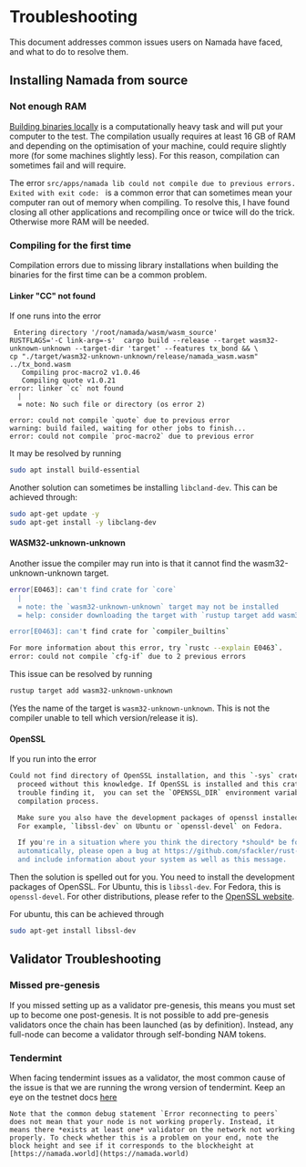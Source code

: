 # Troubleshooting

This document addresses common issues users on Namada have faced, and what to do to resolve them.

## Installing Namada from source


### Not enough RAM
[Building binaries locally](./user-guide/install/from-source.md) is a computationally heavy task and will put your computer to the test. The compilation usually requires at least 16 GB of RAM and depending on the optimisation of your machine, could require slightly more (for some machines slightly less). For this reason, compilation can sometimes fail and will require.

The error `src/apps/namada lib could not compile due to previous errors. Exited with exit code: ` is a common error that can sometimes mean your computer ran out of memory when compiling. To resolve this, I have found closing all other applications and recompiling once or twice will do the trick. Otherwise more RAM will be needed.

### Compiling for the first time
Compilation errors due to missing library installations when building the binaries for the first time can be a common problem. 


#### Linker "CC" not found
If one runs into the error

```
 Entering directory '/root/namada/wasm/wasm_source'
RUSTFLAGS='-C link-arg=-s'  cargo build --release --target wasm32-unknown-unknown --target-dir 'target' --features tx_bond && \
cp "./target/wasm32-unknown-unknown/release/namada_wasm.wasm" ../tx_bond.wasm
   Compiling proc-macro2 v1.0.46
   Compiling quote v1.0.21
error: linker `cc` not found
  |
  = note: No such file or directory (os error 2)

error: could not compile `quote` due to previous error
warning: build failed, waiting for other jobs to finish...
error: could not compile `proc-macro2` due to previous error
```

It may be resolved by running

```bash
sudo apt install build-essential
```

Another solution can sometimes be installing `libcland-dev`. This can be achieved through:

```bash
sudo apt-get update -y
sudo apt-get install -y libclang-dev
```


#### WASM32-unknown-unknown
Another issue the compiler may run into is that it cannot find the wasm32-unknown-unknown target.

```bash
error[E0463]: can't find crate for `core`
  |
  = note: the `wasm32-unknown-unknown` target may not be installed
  = help: consider downloading the target with `rustup target add wasm32-unknown-unknown`

error[E0463]: can't find crate for `compiler_builtins`

For more information about this error, try `rustc --explain E0463`.
error: could not compile `cfg-if` due to 2 previous errors
```

This issue can be resolved by running 

```bash
rustup target add wasm32-unknown-unknown
```
(Yes the name of the target is `wasm32-unknown-unknown`. This is not the compiler unable to tell which version/release it is).

#### OpenSSL

If you run into the error

```bash
Could not find directory of OpenSSL installation, and this `-sys` crate cannot
  proceed without this knowledge. If OpenSSL is installed and this crate had
  trouble finding it,  you can set the `OPENSSL_DIR` environment variable for the
  compilation process.

  Make sure you also have the development packages of openssl installed.
  For example, `libssl-dev` on Ubuntu or `openssl-devel` on Fedora.

  If you're in a situation where you think the directory *should* be found
  automatically, please open a bug at https://github.com/sfackler/rust-openssl
  and include information about your system as well as this message.
```

Then the solution is spelled out for you. You need to install the development packages of OpenSSL. For Ubuntu, this is `libssl-dev`. For Fedora, this is `openssl-devel`. For other distributions, please refer to the [OpenSSL website](https://www.openssl.org/).

For ubuntu, this can be achieved through

```bash
sudo apt-get install libssl-dev
```

## Validator Troubleshooting

### Missed pre-genesis

If you missed setting up as a validator pre-genesis, this means you must set up to become one post-genesis. It is not possible to add pre-genesis validators once the chain has been launched (as by definition). Instead, any full-node can become a validator through self-bonding NAM tokens.

### Tendermint

When facing tendermint issues as a validator, the most common cause of the issue is that we are running the wrong version of tendermint. Keep an eye on the testnet docs [here](./testnets/README.md)


```admonish note
Note that the common debug statement `Error reconnecting to peers` does not mean that your node is not working properly. Instead, it means there *exists at least one* validator on the network not working properly. To check whether this is a problem on your end, note the block height and see if it corresponds to the blockheight at [https://namada.world](https://namada.world)
```


